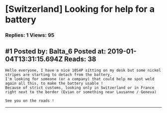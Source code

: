 # \[Switzerland\] Looking for help for a battery

### Replies: 1 Views: 95

## \#1 Posted by: Balta_6 Posted at: 2019-01-04T13:31:15.694Z Reads: 38

```
Hello everyone, I have a nice 10S4P sitting on my desk but some nickel stripes are starting to detach from the battery.
I'm looking for someone (or a company) that could help me spot weld again all this, to make the battery usable !
Because of strict customs, looking only in Switzerland or in France right next to the border (Evian or something near Lausanne / Geneva)

See you on the roads !
```

---
